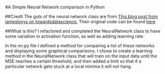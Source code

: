 #A Simple Neural Network comparison in Python

##Credit
The guts of the neural network class are from [This blog post from jamesloyys on towardsdatascience.](https://towardsdatascience.com/how-to-build-your-own-neural-network-from-scratch-in-python-68998a08e4f6)
Their original code can be found [here](https://gist.github.com/jamesloyys/ff7a7bb1540384f709856f9cdcdee70d#file-neural_network_backprop-py)

##What is this?
I refactored and completed the NeuralNetwork class to have some variation in activation function, as well as adding learning rate.


In the nn.py file I defined a method for comparing a list of these networks and displaying some graphical comparisons. I chose to create a learning method in the NeuralNetwork class that will train on the input data until the MSE reaches a certain threshold, and then added a limit so that if a particular network gets stuck at a local minima it will not hang.
